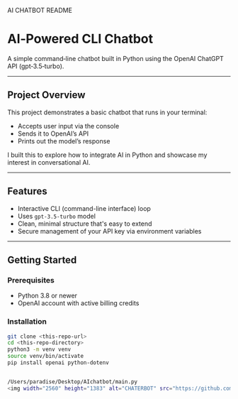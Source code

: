 AI CHATBOT README 

# AI‑Powered CLI Chatbot

A simple command‑line chatbot built in Python using the OpenAI ChatGPT API (gpt‑3.5‑turbo).

---

##  Project Overview

This project demonstrates a basic chatbot that runs in your terminal:
- Accepts user input via the console
- Sends it to OpenAI’s API
- Prints out the model’s response

I built this to explore how to integrate AI in Python and showcase my interest in conversational AI.

---

##  Features

- Interactive CLI (command-line interface) loop
- Uses `gpt-3.5-turbo` model
- Clean, minimal structure that's easy to extend
- Secure management of your API key via environment variables

---

##  Getting Started

### Prerequisites

- Python 3.8 or newer
- OpenAI account with active billing credits

### Installation

```bash
git clone <this-repo-url>
cd <this-repo-directory>
python3 -m venv venv
source venv/bin/activate
pip install openai python-dotenv


/Users/paradise/Desktop/AIchatbot/main.py
<img width="2560" height="1383" alt="CHATERBOT" src="https://github.com/user-attachments/assets/97e32259-6dd1-4dd2-bc77-a647a85bfa87" />
